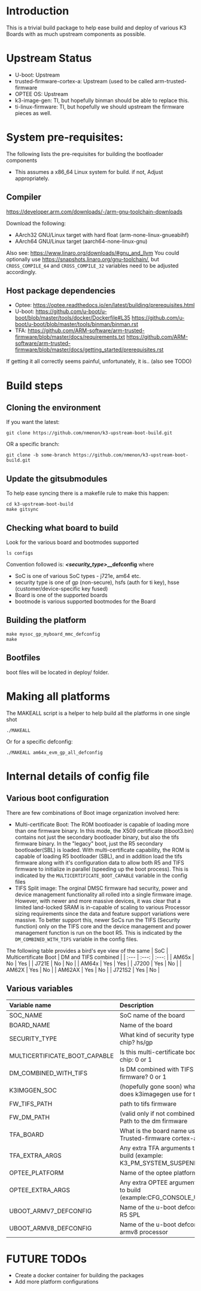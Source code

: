 # Introduction

This is a trivial build package to help ease build and deploy of various K3
Boards with as much upstream components as possible.

# Upstream Status

* U-boot: Upstream
* trusted-firmware-cortex-a: Upstream (used to be called arm-trusted-firmware
* OPTEE OS: Upstream
* k3-image-gen: TI, but hopefully binman should be able to replace this.
* ti-linux-firmware: TI, but hopefully we should upstream the firmware pieces as well.

# System pre-requisites:
The following lists the pre-requisites for building the bootloader components

* This assumes a x86_64 Linux system for build. if not, Adjust appropriately.

## Compiler

https://developer.arm.com/downloads/-/arm-gnu-toolchain-downloads

Download the following:
* AArch32 GNU/Linux target with hard float (arm-none-linux-gnueabihf)
* AArch64 GNU/Linux target (aarch64-none-linux-gnu)

Also see: https://www.linaro.org/downloads/#gnu_and_llvm You could
optionally use https://snapshots.linaro.org/gnu-toolchain/, but
`CROSS_COMPILE_64` and `CROSS_COMPILE_32` variables need to be
adjusted accordingly.

## Host package dependencies

* Optee: https://optee.readthedocs.io/en/latest/building/prerequisites.html
* U-boot: https://github.com/u-boot/u-boot/blob/master/tools/docker/Dockerfile#L35 https://github.com/u-boot/u-boot/blob/master/tools/binman/binman.rst
* TFA: https://github.com/ARM-software/arm-trusted-firmware/blob/master/docs/requirements.txt https://github.com/ARM-software/arm-trusted-firmware/blob/master/docs/getting_started/prerequisites.rst

If getting it all correctly seems painful, unfortunately, it is.. (also see TODO)

# Build steps

## Cloning the environment

If you want the latest:
```
git clone https://github.com/nmenon/k3-upstream-boot-build.git
```
OR a specific branch:
```
git clone -b some-branch https://github.com/nmenon/k3-upstream-boot-build.git
```

## Update the gitsubmodules

To help ease syncing there is a makefile rule to make this happen:
```
cd k3-upstream-boot-build
make gitsync
```

## Checking what board to build
Look for the various board and bootmodes supported

```
ls configs
```

Convention followed is: **<soc>_<security_type>_<board>_<bootmode>_defconfig** where

* SoC is one of various SoC types - j721e, am64 etc.
* security type is one of gp (non-secure), hsfs (auth for ti key), hsse (customer/device-specific key fused)
* Board is one of the supported boards
* bootmode is various supported bootmodes for the Board

## Building the platform

```
make mysoc_gp_myboard_mmc_defconfig
make
```

## Bootfiles

boot files will be located in deploy/ folder.

# Making all platforms

The MAKEALL script is a helper to help build all the platforms in one single shot

```
./MAKEALL
```
Or for a specific defconfig:
```
./MAKEALL am64x_evm_gp_all_defconfig
```

# Internal details of config file

## Various boot configuration

There are few combinations of Boot image organization involved here:

* Multi-certificate Boot: The ROM bootloader is capable of loading
  more than one firmware binary. In this mode, the X509 certificate
  (tiboot3.bin) contains not just the secondary bootloader binary, but also
  the tifs firmware binary. In the "legacy" boot, just the R5 secondary
  bootloader(SBL) is loaded. With multi-certificate capability, the ROM
  is capable of loading R5 bootloader (SBL), and in addition load the tifs
  firmware along with it's configuration data to allow both R5 and TIFS firmware
  to initialize in parallel (speeding up the boot process). This is indicated
  by the `MULTICERTIFICATE_BOOT_CAPABLE` variable in the config files
* TIFS Split image: The orginal DMSC firmware had security, power and device
  management functionality all rolled into a single firmware image. However,
  with newer and more massive devices, it was clear that a limited land-locked
  SRAM is in-capable of scaling to various Processor sizing requirements since
  the data and feature support variations were massive. To better support this,
  newer SoCs run the TIFS (Security function) only on the TIFS core and the
  device management and power management function is run on the boot R5. This
  is indicated by the `DM_COMBINED_WITH_TIFS` variable in the config files.

The following table provides a bird's eye view of the same
| SoC     | Multicertificate Boot | DM and TIFS combined |
| :---    |            :---:      |            :---:     |
| AM65x   |           No          |           Yes        |
| J721E   |           No          |           No         |
| AM64x   |           Yes         |           Yes        |
| J7200   |           Yes         |           No         |
| AM62X   |           Yes         |           No         |
| AM62AX  |           Yes         |           No         |
| J721S2  |           Yes         |           No         |

## Various variables

| Variable name         | Description |
| :---                  | :---        |
| SOC_NAME   | SoC name of the board |
| BOARD_NAME   | Name of the board |
| SECURITY_TYPE   | What kind of security type is the chip? hs/gp |
| MULTICERTIFICATE_BOOT_CAPABLE | Is this multi-certificate boot capable chip: 0 or 1|
| DM_COMBINED_WITH_TIFS | Is DM combined with TIFS in the firmware? 0 or 1|
| K3IMGGEN_SOC | (hopefully gone soon) what name does k3imagegen use for this SoC?|
| FW_TIFS_PATH | path to tifs firmware |
| FW_DM_PATH | (valid only if not combined image) Path to the dm firmware |
| TFA_BOARD | What is the board name used in Trusted-firmware cortex-a? |
| TFA_EXTRA_ARGS | Any extra TFA arguments to pass to build (example: K3_PM_SYSTEM_SUSPEND=1) |
| OPTEE_PLATFORM | Name of the optee platform |
| OPTEE_EXTRA_ARGS | Any extra OPTEE arguments to pass to build (example:CFG_CONSOLE_UART=0x8) |
| UBOOT_ARMV7_DEFCONFIG | Name of the u-boot defconfig for the R5 SPL |
| UBOOT_ARMV8_DEFCONFIG | Name of the u-boot defconfig for the armv8 processor |

# FUTURE TODOs

* Create a docker container for building the packages
* Add more platform configurations

